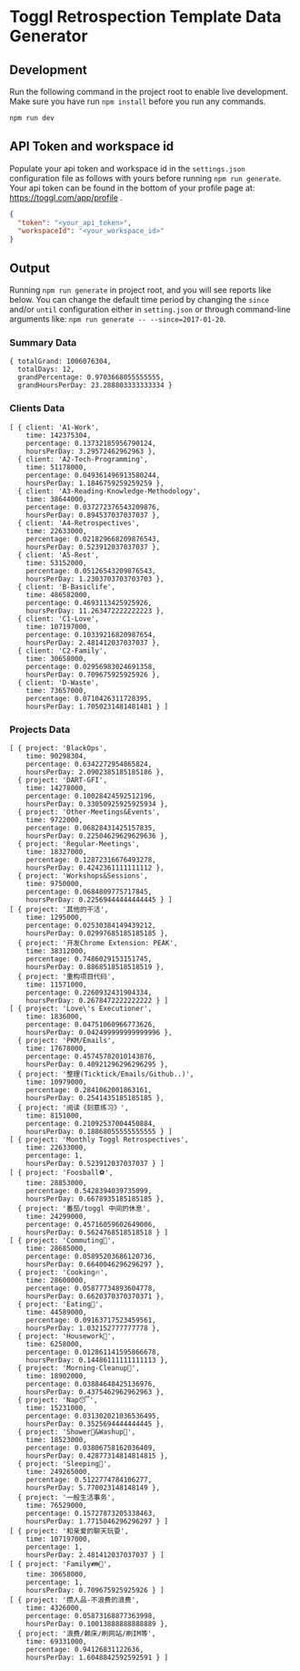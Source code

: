 # Toggl Retrospection Template Data Generator

## Development

Run the following command in the project root to enable live development. Make sure you have run `npm install` before you run any commands.

```bash
npm run dev
```

## API Token and workspace id

Populate your api token and workspace id in the `settings.json` configuration file as follows with yours before running `npm run generate`. Your api token can be found in the bottom of your profile page at: https://toggl.com/app/profile . 

```json
{
  "token": "<your_api_token>",
  "workspaceId": "<your_workspace_id>"
}
```

## Output 

Running `npm run generate` in project root, and you will see reports like below. You can change the default time period by changing the `since` and/or `until` configuration either in `setting.json` or through command-line arguments like: `npm run generate -- --since=2017-01-20`.  

### Summary Data 

```
{ totalGrand: 1006076304,
  totalDays: 12,
  grandPercentage: 0.9703668055555555,
  grandHoursPerDay: 23.288803333333334 }
```

### Clients Data 

```
[ { client: 'A1-Work',
    time: 142375304,
    percentage: 0.13732185956790124,
    hoursPerDay: 3.29572462962963 },
  { client: 'A2-Tech-Programming',
    time: 51178000,
    percentage: 0.049361496913580244,
    hoursPerDay: 1.1846759259259259 },
  { client: 'A3-Reading-Knowledge-Methodology',
    time: 38644000,
    percentage: 0.037272376543209876,
    hoursPerDay: 0.894537037037037 },
  { client: 'A4-Retrospectives',
    time: 22633000,
    percentage: 0.021829668209876543,
    hoursPerDay: 0.523912037037037 },
  { client: 'A5-Rest',
    time: 53152000,
    percentage: 0.05126543209876543,
    hoursPerDay: 1.2303703703703703 },
  { client: 'B-Basiclife',
    time: 486582000,
    percentage: 0.4693113425925926,
    hoursPerDay: 11.263472222222223 },
  { client: 'C1-Love',
    time: 107197000,
    percentage: 0.10339216820987654,
    hoursPerDay: 2.481412037037037 },
  { client: 'C2-Family',
    time: 30658000,
    percentage: 0.02956983024691358,
    hoursPerDay: 0.709675925925926 },
  { client: 'D-Waste',
    time: 73657000,
    percentage: 0.0710426311728395,
    hoursPerDay: 1.7050231481481481 } ]
```

### Projects Data 

```
[ { project: 'BlackOps',
    time: 90298304,
    percentage: 0.6342272954865824,
    hoursPerDay: 2.0902385185185186 },
  { project: 'DART-GFI',
    time: 14278000,
    percentage: 0.10028424592512196,
    hoursPerDay: 0.33050925925925934 },
  { project: 'Other-Meetings&Events',
    time: 9722000,
    percentage: 0.06828431425157835,
    hoursPerDay: 0.22504629629629636 },
  { project: 'Regular-Meetings',
    time: 18327000,
    percentage: 0.12872316676493278,
    hoursPerDay: 0.4242361111111112 },
  { project: 'Workshops&Sessions',
    time: 9750000,
    percentage: 0.0684809775717845,
    hoursPerDay: 0.22569444444444445 } ]
[ { project: '其他的干活',
    time: 1295000,
    percentage: 0.02530384149439212,
    hoursPerDay: 0.02997685185185185 },
  { project: '开发Chrome Extension: PEAK',
    time: 38312000,
    percentage: 0.7486029153151745,
    hoursPerDay: 0.8868518518518519 },
  { project: '重构项目代码',
    time: 11571000,
    percentage: 0.2260932431904334,
    hoursPerDay: 0.2678472222222222 } ]
[ { project: 'Love\'s Executioner',
    time: 1836000,
    percentage: 0.04751060966773626,
    hoursPerDay: 0.042499999999999996 },
  { project: 'PKM/Emails',
    time: 17678000,
    percentage: 0.45745782010143876,
    hoursPerDay: 0.40921296296296295 },
  { project: '整理(Ticktick/Emails/Github..)',
    time: 10979000,
    percentage: 0.2841062001863161,
    hoursPerDay: 0.2541435185185185 },
  { project: '阅读《刻意练习》',
    time: 8151000,
    percentage: 0.21092537004450884,
    hoursPerDay: 0.18868055555555555 } ]
[ { project: 'Monthly Toggl Retrospectives',
    time: 22633000,
    percentage: 1,
    hoursPerDay: 0.523912037037037 } ]
[ { project: 'Foosball⚽',
    time: 28853000,
    percentage: 0.5428394039735099,
    hoursPerDay: 0.6678935185185185 },
  { project: '番茄/toggl 中间的休息',
    time: 24299000,
    percentage: 0.45716059602649006,
    hoursPerDay: 0.5624768518518518 } ]
[ { project: 'Commuting🚌',
    time: 28685000,
    percentage: 0.05895203686120736,
    hoursPerDay: 0.6640046296296297 },
  { project: 'Cooking🔥',
    time: 28600000,
    percentage: 0.05877734893604778,
    hoursPerDay: 0.6620370370370371 },
  { project: 'Eating🍚',
    time: 44589000,
    percentage: 0.09163717523459561,
    hoursPerDay: 1.032152777777778 },
  { project: 'Housework🏡',
    time: 6258000,
    percentage: 0.012861141595866678,
    hoursPerDay: 0.14486111111111113 },
  { project: 'Morning-Cleanup🚿',
    time: 18902000,
    percentage: 0.03884648425136976,
    hoursPerDay: 0.4375462962962963 },
  { project: 'Nap😴',
    time: 15231000,
    percentage: 0.031302021036536495,
    hoursPerDay: 0.3525694444444445 },
  { project: 'Shower🛀&Washup🍼',
    time: 18523000,
    percentage: 0.03806758162036409,
    hoursPerDay: 0.42877314814814815 },
  { project: 'Sleeping🌛',
    time: 249265000,
    percentage: 0.5122774784106277,
    hoursPerDay: 5.770023148148149 },
  { project: '一般生活事务',
    time: 76529000,
    percentage: 0.15727873205338463,
    hoursPerDay: 1.7715046296296297 } ]
[ { project: '和亲爱的聊天玩耍',
    time: 107197000,
    percentage: 1,
    hoursPerDay: 2.481412037037037 } ]
[ { project: 'Family👪🐶',
    time: 30658000,
    percentage: 1,
    hoursPerDay: 0.709675925925926 } ]
[ { project: '攒人品-不浪费的浪费',
    time: 4326000,
    percentage: 0.05873168877363998,
    hoursPerDay: 0.10013888888888889 },
  { project: '浪费/赖床/刷网站/刷IM等',
    time: 69331000,
    percentage: 0.94126831122636,
    hoursPerDay: 1.6048842592592591 } ]
```
